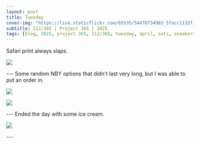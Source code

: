 ```yaml
---
layout: post
title: Tuesday
cover-img: "https://live.staticflickr.com/65535/54470734983_5facc1132f_h.jpg"
subtitle: 112/365 | Project 365 | 2025
tags: [blog, 2025, project 365, 112/365, tuesday, april, eats, sneakers]
---
```

<style>
  .intro-header.big-img {
    background-position:center; 
  }
</style>
Safari print always slaps.
<p class="post-img-wrap">
  <img src="https://live.staticflickr.com/65535/54470734983_5facc1132f_h.jpg">
</p>
---
Some random NBY options that didn't last very long, but I was able to put an order in.
<p class="post-img-wrap">
  <img src="https://live.staticflickr.com/65535/54469628202_b12dd70ec4_h.jpg">
</p>
<p class="post-img-wrap">
  <img src="https://live.staticflickr.com/65535/54470468121_a952953f25_h.jpg">
</p>
---
Ended the day with some ice cream.
<p class="post-img-wrap">
  <img src="https://live.staticflickr.com/65535/54469628272_9aea85514e_h.jpg">
</p>
---
